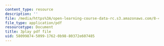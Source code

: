 ```yaml
---
content_type: resource
description: ''
file: /media/https%3A/open-learning-course-data-rc.s3.amazonaws.com/8-422-atomic-and-optical-physics-ii-spring-2013/58099874509917620b9880372e607485_r_fWDSikuNQ.pdf
file_type: application/pdf
resourcetype: Document
title: 3play pdf file
uid: 58099874-5099-1762-0b98-80372e607485
---
```

